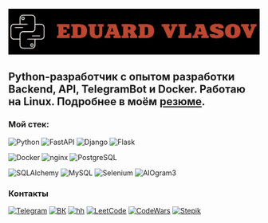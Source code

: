 ![Logo](https://github.com/QuickLike/quicklike/blob/main/assets/logo.png)

## Python-разработчик с опытом разработки Backend, API, TelegramBot и Docker. Работаю на Linux. Подробнее в моём [резюме](https://hh.ru/resume/e7cc54b7ff0e1f7a010039ed1f426749516151).

### Мой стек:
![Python](https://img.shields.io/badge/Python-090909?style=for-the-badge&logo=python)
![FastAPI](https://img.shields.io/badge/FastAPI-090909?style=for-the-badge&logo=fastapi)
![Django](https://img.shields.io/badge/DJANGO-090909?style=for-the-badge&logo=django)
![Flask](https://img.shields.io/badge/Flask-090909?style=for-the-badge&logo=flask)

![Docker](https://img.shields.io/badge/Docker-090909?style=for-the-badge&logo=docker)
![nginx](https://img.shields.io/badge/nginx-090909?style=for-the-badge&logo=nginx)
![PostgreSQL](https://img.shields.io/badge/PostgreSQL-090909?style=for-the-badge&logo=postgresql)

![SQLAlchemy](https://img.shields.io/badge/SQLAlchemy-090909?style=for-the-badge&logo=sqlalchemy)
![MySQL](https://img.shields.io/badge/MySQL-090909?style=for-the-badge&logo=mysql)
![Selenium](https://img.shields.io/badge/Selenium-090909?style=for-the-badge&logo=selenium)
![AIOgram3](https://img.shields.io/badge/AIOgram3-090909?style=for-the-badge)

### Контакты
[![Telegram](https://img.shields.io/badge/Telegram-090909?style=for-the-badge&logo=telegram)](https://t.me/QuickLiker)
[![ВК](https://img.shields.io/badge/vk-090909?style=for-the-badge&logo=vk)](https://vk.com/QuickLiker)
[![hh](https://img.shields.io/badge/hh-090909?style=for-the-badge&logo=headhunter)](https://hh.ru/resume/e7cc54b7ff0e1f7a010039ed1f426749516151)
[![LeetCode](https://img.shields.io/badge/leetcode-090909?style=for-the-badge&logo=leetcode)](https://leetcode.com/u/QuickLiker/)
[![CodeWars](https://img.shields.io/badge/codewars-090909?style=for-the-badge&logo=codewars)](https://www.codewars.com/users/QuickLiker)
[![Stepik](https://img.shields.io/badge/stepik-090909?style=for-the-badge&logo=stepik)](https://stepik.org/users/300081888/profile)

